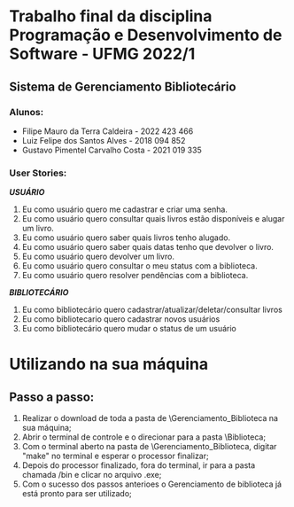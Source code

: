 # Trabalho final da disciplina Programação e Desenvolvimento de Software - UFMG 2022/1

## Sistema de Gerenciamento Bibliotecário

### Alunos:

- Filipe Mauro da Terra Caldeira - 2022 423 466
- Luiz Felipe dos Santos Alves - 2018 094 852
- Gustavo Pimentel Carvalho Costa - 2021 019 335

### User Stories:

***USUÁRIO***

1. Eu como usuário quero me cadastrar e criar uma senha.
2. Eu como usuário quero consultar quais livros estão disponíveis e alugar um livro.
3. Eu como usuário quero saber quais livros tenho alugado.
4. Eu como usuário quero saber quais datas tenho que devolver o livro.
5. Eu como usuário quero devolver um livro.
6. Eu como usuário quero consultar o meu status com a biblioteca.
7. Eu como usuário quero resolver pendências com a biblioteca.

***BIBLIOTECÁRIO***

1. Eu como bibliotecário quero cadastrar/atualizar/deletar/consultar livros
2. Eu como bibliotecario quero cadastrar novos usuários
3. Eu como bibliotecário quero mudar o status de um usuário

# Utilizando na sua máquina

## Passo a passo:

1. Realizar o download de toda a pasta de \Gerenciamento_Biblioteca na sua máquina;
2. Abrir o terminal de controle e o direcionar para a pasta \Biblioteca;
3. Com o terminal aberto na pasta de \Gerenciamento_Biblioteca, digitar "make" no terminal e esperar o processor finalizar;
4. Depois do processor finalizado, fora do terminal, ir para a pasta chamada /bin e clicar no arquivo <Def nome>.exe;
5. Com o sucesso dos passos anterioes o Gerenciamento de biblioteca já está pronto para ser utilizado;
